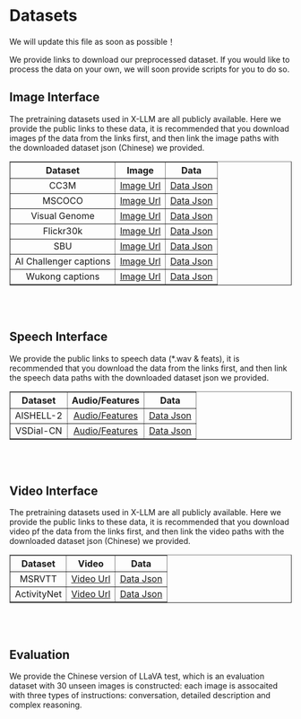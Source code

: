 # Datasets

We will update this file as soon as possible！

We provide links to download our preprocessed dataset. If you would like to process the data on your own, we will soon provide scripts for you to do so. 


## Image Interface
The pretraining datasets used in X-LLM are all publicly available. Here we provide the public links to these data, it is recommended that you download images pf the data from the links first, and then link the image paths with the downloaded dataset json (Chinese) we provided.

<table border="1" width="100%">
    <tr align="center">
        <th>Dataset</th><th>Image</th><th>Data</th>
    </tr>
    <tr align="center">
        <td>CC3M</td><td><a href="">Image Url</a></td><td><a href="">Data Json</a></td>
    </tr>
    <tr align="center">
        <td>MSCOCO</td><td><a href="">Image Url</a></td><td><a href="">Data Json</a></td>
    </tr>
    <tr align="center">
        <td>Visual Genome</td><td><a href="">Image Url</a></td><td><a href="">Data Json</a></td>
    </tr>
    <tr align="center">
        <td>Flickr30k</td><td><a href="">Image Url</a></td><td><a href="">Data Json</a></td>
    </tr>
    <tr align="center">
        <td>SBU</td><td><a href="">Image Url</a></td><td><a href="">Data Json</a></td>
    </tr>
    <tr align="center">
        <td>AI Challenger captions</td><td><a href="">Image Url</a></td><td><a href="">Data Json</a></td>
    </tr>
    <tr align="center">
        <td>Wukong captions</td><td><a href="">Image Url</a></td><td><a href="">Data Json</a></td>
    </tr>
</table>
<br></br>


## Speech Interface
We provide the public links to speech data (*.wav & feats), it is recommended that you download the data from the links first, and then link the speech data paths with the downloaded dataset json we provided.

<table border="1" width="100%">
    <tr align="center">
        <th>Dataset</th><th>Audio/Features</th><th>Data</th>
    </tr>
    <tr align="center">
        <td>AISHELL-2</td><td><a href="">Audio/Features</a></td><td><a href="">Data Json</a></td>
    </tr>
    <tr align="center">
        <td>VSDial-CN</td><td><a href="">Audio/Features</a></td><td><a href="">Data Json</a></td>
    </tr>
</table>
<br></br>

## Video Interface
The pretraining datasets used in X-LLM are all publicly available. Here we provide the public links to these data, it is recommended that you download video pf the data from the links first, and then link the video paths with the downloaded dataset json (Chinese) we provided.


<table border="1" width="100%">
    <tr align="center">
        <th>Dataset</th><th>Video</th><th>Data</th>
    </tr>
    <tr align="center">
        <td>MSRVTT</td><td><a href="">Video Url</a></td><td><a href="">Data Json</a></td>
    </tr>
    <tr align="center">
        <td>ActivityNet</td><td><a href="">Video Url</a></td><td><a href="">Data Json</a></td>
    </tr>
</table>
<br></br>

## Evaluation 
We provide the Chinese version of LLaVA test, which is an evaluation dataset with 30 unseen images is constructed: each image is assocaited with three types of instructions: conversation, detailed description and complex reasoning.
